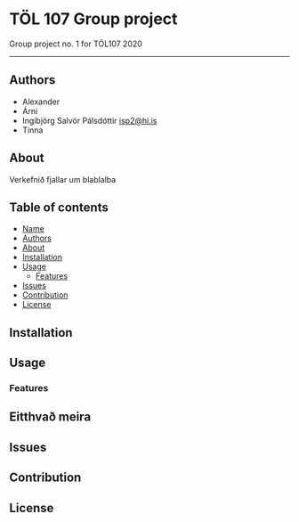 # TÖL 107 Group project
Group project no. 1 for TÖL107 2020
***

## Authors
* Alexander
* Árni
* Ingibjörg Salvör Pálsdóttir isp2@hi.is
* Tinna

## About
Verkefnið fjallar um blablalba

## Table of contents
* [Name](#töl-107-group-project) <br /> 
* [Authors](#authors) <br /> 
* [About](#about) <br /> 
* [Installation](#installation) <br /> 
* [Usage](#usage) <br /> 
  + [Features](#features) <br /> 
* [Issues](#issues) <br /> 
* [Contribution](#contribution) <br /> 
* [License](#license)

## Installation

## Usage

### Features

## Eitthvað meira

## Issues

## Contribution

## License
